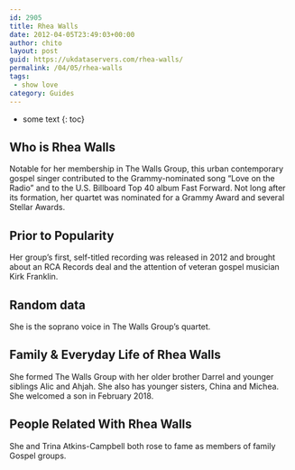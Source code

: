 ```yaml
---
id: 2905
title: Rhea Walls
date: 2012-04-05T23:49:03+00:00
author: chito
layout: post
guid: https://ukdataservers.com/rhea-walls/
permalink: /04/05/rhea-walls
tags:
 - show love
category: Guides
---
```


* some text
{: toc}
          
          
## Who is  Rhea Walls
                  
                  
                  
Notable for her membership in The Walls Group, this urban contemporary gospel singer contributed to the Grammy-nominated song &#8220;Love on the Radio&#8221; and to the U.S. Billboard Top 40 album Fast Forward. Not long after its formation, her quartet was nominated for a Grammy Award and several Stellar Awards.
                  
                
                
                
## Prior to Popularity 
                  
                  
                  
Her group&#8217;s first, self-titled recording was released in 2012 and brought about an RCA Records deal and the attention of veteran gospel musician Kirk Franklin.
                  
                
                
                
## Random data 
                  
                  
                  
She is the soprano voice in The Walls Group&#8217;s quartet.
                  
                
                
                
## Family & Everyday Life of Rhea Walls
                  
                  
                  
She formed The Walls Group with her older brother Darrel and younger siblings Alic and Ahjah. She also has younger sisters, China and Michea. She welcomed a son in February 2018.
                  
                
                
                
## People Related With  Rhea Walls
                  
                  
                  
She and Trina Atkins-Campbell both rose to fame as members of family Gospel groups.
                  
                
              
            
          
          
          
    
    
  
